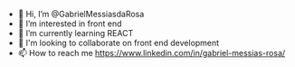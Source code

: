 - 👋 Hi, I’m @GabrielMessiasdaRosa
- 👀 I’m interested in front end
- 🌱 I’m currently learning REACT
- 💞️ I'm looking to collaborate on front end development
- 📫 How to reach me https://www.linkedin.com/in/gabriel-messias-rosa/

